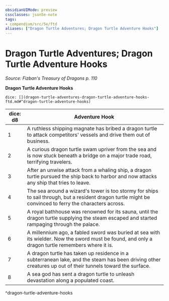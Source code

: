 ```yaml
---
obsidianUIMode: preview
cssclasses: json5e-note
tags:
- compendium/src/5e/ftd
aliases: ["Dragon Turtle Adventures; Dragon Turtle Adventure Hooks"]
---
```

# Dragon Turtle Adventures; Dragon Turtle Adventure Hooks
*Source: Fizban's Treasury of Dragons p. 110* 

**Dragon Turtle Adventure Hooks**

`dice: [](dragon-turtle-adventures-dragon-turtle-adventure-hooks-ftd.md#^dragon-turtle-adventure-hooks)`

| dice: d8 | Adventure Hook |
|----------|----------------|
| 1 | A ruthless shipping magnate has bribed a dragon turtle to attack competitors' vessels and drive them out of business. |
| 2 | A curious dragon turtle swam upriver from the sea and is now stuck beneath a bridge on a major trade road, terrifying travelers. |
| 3 | After an unwise attack from a whaling ship, a dragon turtle pursued the ship back to harbor and now attacks any ship that tries to leave. |
| 4 | The sea around a wizard's tower is too stormy for ships to sail through, but a resident dragon turtle might be convinced to ferry the characters across. |
| 5 | A royal bathhouse was renowned for its sauna, until the dragon turtle supplying the steam escaped and started rampaging through the palace. |
| 6 | A millennium ago, a fabled sword was buried at sea with its wielder. Now the sword must be found, and only a dragon turtle remembers where it is. |
| 7 | A dragon turtle has taken up residence in a subterranean lake, and the steam has been driving other creatures up out of their tunnels toward the surface. |
| 8 | A sea god has sent a dragon turtle to unleash devastation along a populated coast. |
^dragon-turtle-adventure-hooks